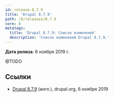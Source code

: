 ```yaml
---
id: release-8.7.9
title: 'Drupal 8.7.9'
path: /8/releases/8.7.9
core: 8
metatags:
  title: 'Drupal 8.7.9: Список изменений'
  description: 'Список изменений Drupal 8.7.9.'
---
```


**Дата релиза**: 6 ноября 2019 г.

@TODO

## Ссылки

- [Drupal 8.7.9](https://www.drupal.org/project/drupal/releases/8.7.9) (англ.), drupal.org, 6 ноября 2019
